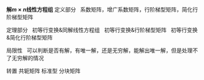 **解$m\times n$线性方程组**
定义部分
$\enspace$系数矩阵，增广系数矩阵，行阶梯型矩阵，简化行阶梯型矩阵

定理部分
$\enspace$初等行变换&同解线性方程组
$\enspace$初等行变换&行阶梯型矩阵
$\enspace$初等行变换&简化行阶梯型矩阵

局限性
$\enspace$可以判断是否有解，有唯一解，还是无穷解，能解出唯一解，但是处理不了无穷解的情况

转置
共轭矩阵
标准型
分块矩阵